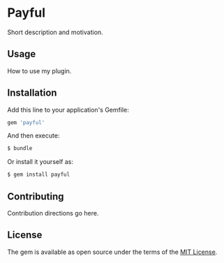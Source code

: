 # Payful
Short description and motivation.

## Usage
How to use my plugin.

## Installation
Add this line to your application's Gemfile:

```ruby
gem 'payful'
```

And then execute:
```bash
$ bundle
```

Or install it yourself as:
```bash
$ gem install payful
```

## Contributing
Contribution directions go here.

## License
The gem is available as open source under the terms of the [MIT License](http://opensource.org/licenses/MIT).
